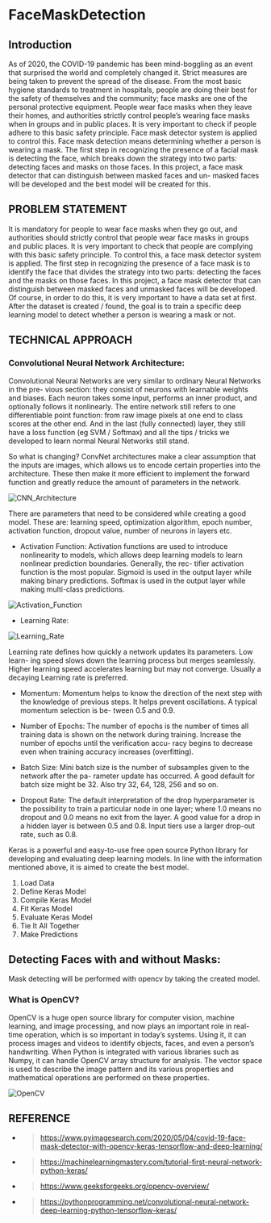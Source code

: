 # FaceMaskDetection

## Introduction
As of 2020, the COVID-19 pandemic has been mind-boggling as an event that surprised the world and completely changed it. Strict measures are being taken to prevent the spread of the disease. From the most basic hygiene standards to treatment in hospitals, people are doing their best for the safety of themselves and the community; face masks are one of the personal protective equipment. People wear face masks when they leave their homes, and authorities strictly control people’s wearing face masks when in groups and in public places. It is very important to check if people adhere to this basic safety principle. Face mask detector system is applied to control this. Face mask detection means determining whether a person is wearing a mask. The first step in recognizing the presence of a facial mask is detecting the face, which breaks down the strategy into two parts: detecting faces and masks on those faces.
In this project, a face mask detector that can distinguish between masked faces and un- masked faces will be developed and the best model will be created for this.

## PROBLEM STATEMENT
It is mandatory for people to wear face masks when they go out, and authorities should strictly control that people wear face masks in groups and public places. It is very important to check that people are complying with this basic safety principle. To control this, a face mask detector system is applied. The first step in recognizing the presence of a face mask is to identify the face that divides the strategy into two parts: detecting the faces and the masks on those faces.
In this project, a face mask detector that can distinguish between masked faces and unmasked faces will be developed.
Of course, in order to do this, it is very important to have a data set at first. After the dataset is created / found, the goal is to train a specific deep learning model to detect whether a person is wearing a mask or not.

## TECHNICAL APPROACH
### Convolutional Neural Network Architecture:
Convolutional Neural Networks are very similar to ordinary Neural Networks in the pre- vious section: they consist of neurons with learnable weights and biases. Each neuron takes some input, performs an inner product, and optionally follows it nonlinearly. The entire network still refers to one differentiable point function: from raw image pixels at one end to class scores at the other end. And in the last (fully connected) layer, they still have a loss function (eg SVM / Softmax) and all the tips / tricks we developed to learn normal Neural Networks still stand.

So what is changing? ConvNet architectures make a clear assumption that the inputs are images, which allows us to encode certain properties into the architecture. These then make it more efficient to implement the forward function and greatly reduce the amount of parameters in the network.

![CNN_Architecture](https://miro.medium.com/max/1462/1*tC3At10vx1SHqC88jUfNZA.png)

There are parameters that need to be considered while creating a good model. These are: learning speed, optimization algorithm, epoch number, activation function, dropout value, number of neurons in layers etc.

* Activation Function:
Activation functions are used to introduce nonlinearity to models, which allows deep learning models to learn nonlinear prediction boundaries. Generally, the rec- tifier activation function is the most popular. Sigmoid is used in the output layer while making binary predictions. Softmax is used in the output layer while making multi-class predictions.

![Activation_Function](https://miro.medium.com/max/1452/1*XxxiA0jJvPrHEJHD4z893g.png)

* Learning Rate:

![Learning_Rate](https://www.jeremyjordan.me/content/images/2018/02/Screen-Shot-2018-02-24-at-11.47.09-AM.png)

Learning rate defines how quickly a network updates its parameters. Low learn- ing speed slows down the learning process but merges seamlessly. Higher learning speed accelerates learning but may not converge. Usually a decaying Learning rate is preferred.

* Momentum:
Momentum helps to know the direction of the next step with the knowledge of previous steps. It helps prevent oscillations. A typical momentum selection is be- tween 0.5 and 0.9.

* Number of Epochs:
The number of epochs is the number of times all training data is shown on the network during training. Increase the number of epochs until the verification accu- racy begins to decrease even when training accuracy increases (overfitting).

* Batch Size:
Mini batch size is the number of subsamples given to the network after the pa- rameter update has occurred. A good default for batch size might be 32. Also try 32, 64, 128, 256 and so on.

* Dropout Rate:
The default interpretation of the drop hyperparameter is the possibility to train a particular node in one layer; where 1.0 means no dropout and 0.0 means no exit from the layer. A good value for a drop in a hidden layer is between 0.5 and 0.8. Input tiers use a larger drop-out rate, such as 0.8.

Keras is a powerful and easy-to-use free open source Python library for developing and evaluating deep learning models.
In line with the information mentioned above, it is aimed to create the best model.

1. Load Data
2. Define Keras Model 
3. Compile Keras Model 
4. Fit Keras Model
5. Evaluate Keras Model 
6. Tie It All Together
7. Make Predictions

## Detecting Faces with and without Masks:
Mask detecting will be performed with opencv by taking the created model.

### What is OpenCV?
OpenCV is a huge open source library for computer vision, machine learning, and image processing, and now plays an important role in real-time operation, which is so important in today’s systems. Using it, it can process images and videos to identify objects, faces, and even a person’s handwriting. When Python is integrated with various libraries such as Numpy, it can handle OpenCV array structure for analysis. The vector space is used to describe the image pattern and its various properties and mathematical operations are performed on these properties.

![OpenCV](https://ars.els-cdn.com/content/image/1-s2.0-S2214785320405826-gr6.jpg)

## REFERENCE

* > https://www.pyimagesearch.com/2020/05/04/covid-19-face-mask-detector-with-opencv-keras-tensorflow-and-deep-learning/
* > https://machinelearningmastery.com/tutorial-first-neural-network-python-keras/
* > https://www.geeksforgeeks.org/opencv-overview/
* > https://pythonprogramming.net/convolutional-neural-network-deep-learning-python-tensorflow-keras/
